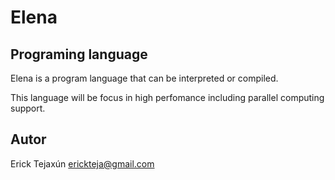 # Elena 

## Programing language
Elena is a program language that can be interpreted or compiled. 

This language will be focus in high perfomance including parallel computing support. 




## Autor
  Erick Tejaxún
  erickteja@gmail.com  

